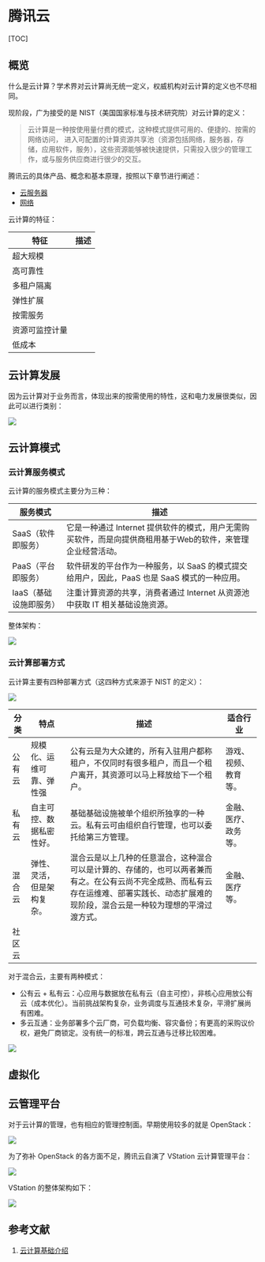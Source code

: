 # 腾讯云

[TOC]

## 概览

什么是云计算？学术界对云计算尚无统一定义，权威机构对云计算的定义也不尽相同。

现阶段，广为接受的是 NIST（美国国家标准与技术研究院）对云计算的定义：

> 云计算是一种按使用量付费的模式，这种模式提供可用的、便捷的、按需的网络访问， 进入可配置的计算资源共享池（资源包括网络，服务器，存储，应用软件，服务），这些资源能够被快速提供，只需投入很少的管理工作，或与服务供应商进行很少的交互。

腾讯云的具体产品、概念和基本原理，按照以下章节进行阐述：

- [云服务器](server/readme.md)
- [网络](network/readme.md)

云计算的特征：

特征 | 描述
-|-
超大规模 |
高可靠性 |
多租户隔离 |
弹性扩展 |
按需服务 |
资源可监控计量 |
低成本 |

## 云计算发展

因为云计算对于业务而言，体现出来的按需使用的特性，这和电力发展很类似，因此可以进行类别：

![](assets/1.png)

## 云计算模式

### 云计算服务模式

云计算的服务模式主要分为三种：

服务模式 | 描述
-|-
SaaS（软件即服务）| 它是一种通过 Internet 提供软件的模式，用户无需购买软件，而是向提供商租用基于Web的软件，来管理企业经营活动。
PaaS（平台即服务）| 软件研发的平台作为一种服务，以 SaaS 的模式提交给用户，因此，PaaS 也是 SaaS 模式的一种应用。
IaaS（基础设施即服务）| 注重计算资源的共享，消费者通过 Internet 从资源池中获取 IT 相关基础设施资源。

整体架构：

![](assets/3.png)

### 云计算部署方式

云计算主要有四种部署方式（这四种方式来源于 NIST 的定义）：

![](assets/2.png)

分类 | 特点 | 描述 | 适合行业
-|-|-|-
公有云 | 规模化、运维可靠、弹性强 | 公有云是为大众建的，所有入驻用户都称租户，不仅同时有很多租户，而且一个租户离开，其资源可以马上释放给下一个租户。| 游戏、视频、教育等。
私有云 | 自主可控、数据私密性好。 | 基础基础设施被单个组织所独享的一种云。私有云可由组织自行管理，也可以委托给第三方管理。| 金融、医疗、政务等。
混合云 | 弹性、灵活，但是架构复杂。 | 混合云是以上几种的任意混合，这种混合可以是计算的、存储的，也可以两者兼而有之。在公有云尚不完全成熟、而私有云存在运维难、部署实践长、动态扩展难的现阶段，混合云是一种较为理想的平滑过渡方式。| 金融、医疗等。
社区云 |

对于混合云，主要有两种模式：

- 公有云 + 私有云：心应用与数据放在私有云（自主可控），非核心应用放公有云（成本优化）。当前挑战架构复杂，业务调度与互通技术复杂，平滑扩展尚有困难。
- 多云互通：业务部署多个云厂商，可负载均衡、容灾备份；有更高的采购议价权，避免厂商锁定。没有统一的标准，跨云互通与迁移比较困难。

![](assets/4.png)

## 虚拟化

## 云管理平台

对于云计算的管理，也有相应的管理控制面。早期使用较多的就是 OpenStack：

![](assets/5.png)

为了弥补 OpenStack 的各方面不足，腾讯云自演了 VStation 云计算管理平台：

![](assets/6.png)

VStation 的整体架构如下：

![](assets/7.png)

## 参考文献

1. [云计算基础介绍](https://csig.lexiangla.com/teams/k100095/docs/a49dab12afcc11eb93d0ea2ea5421c8a?company_from=csig)
